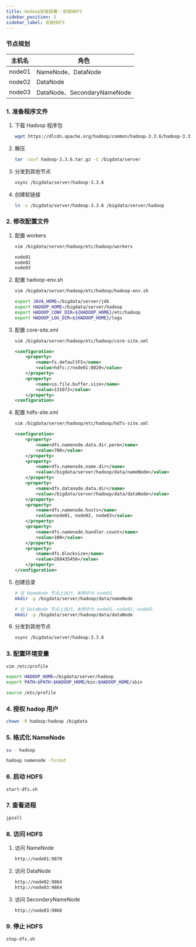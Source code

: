 ```yaml
---
title: Hadoop安装部署--安装HDFS
sidebar_position: 3
sidebar_label: 安装HDFS
---
```


### 节点规划

| 主机名 | 角色 |
| --- | --- |
| node01 |  NameNode、DataNode |
| node02 |  DataNode |
| node03 |  DataNode、SecondaryNameNode |


### 1. 准备程序文件

1. 下载 Hadoop 程序包
    ```bash
    wget https://dlcdn.apache.org/hadoop/common/hadoop-3.3.6/hadoop-3.3.6.tar.gz
    ```

2. 解压
    ```bash
    tar -zxvf hadoop-3.3.6.tar.gz -C /bigdata/server
    ```

3. 分发到其他节点
    ```bash
    xsync /bigdata/server/hadoop-3.3.6
    ```

4. 创建软链接
    ```bash
    ln -s /bigdata/server/hadoop-3.3.6 /bigdata/server/hadoop
    ```

### 2. 修改配置文件

1. 配置 workers
    ```bash
    vim /bigdata/server/hadoop/etc/hadoop/workers
    ```

    ```bash
    node01
    node02
    node03
    ```

2. 配置 hadoop-env.sh
    ```bash
    vim /bigdata/server/hadoop/etc/hadoop/hadoop-env.sh
    ```

    ```bash
    export JAVA_HOME=/bigdata/server/jdk
    export HADOOP_HOME=/bigdata/server/hadoop
    export HADOOP_CONF_DIR=${HADOOP_HOME}/etc/hadoop
    export HADOOP_LOG_DIR=${HADOOP_HOME}/logs
    ```

3. 配置 core-site.xml
    ```bash
    vim /bigdata/server/hadoop/etc/hadoop/core-site.xml
    ```

    ```xml
    <configuration>
        <property>
            <name>fs.defaultFS</name>
            <value>hdfs://node01:8020</value>
        </property>
        <property>
            <name>io.file.buffer.size</name>
            <value>131072</value>
        </property>
    <configuration>
    ```

4. 配置 hdfs-site.xml
    ```bash
    vim /bigdata/server/hadoop/etc/hadoop/hdfs-site.xml
    ```

    ```xml
    <configuration>
        <property>
            <name>dfs.namenode.data.dir.perm</name>
            <value>700</value>
        </property>
        <property>
            <name>dfs.namenode.name.dir</name>
            <value>/bigdata/server/hadoop/data/nameNode</value>
        </property>
        <property>
            <name>dfs.datanode.data.dir</name>
            <value>/bigdata/server/hadoop/data/dataNode</value>
        </property>
        <property>
            <name>dfs.namenode.hosts</name>
            <value>node01, node02, node03</value>
        </property>
        <property>
            <name>dfs.namenode.handler.count</name>
            <value>100</value>
        </property>
        <property>
            <name>dfs.blocksize</name>
            <value>268435456</value>
        </property>
    </configuration>
    ```

5. 创建目录
    ```bash
    # 在 NameNode 节点上执行，本例中为 node01
    mkdir -p /bigdata/server/hadoop/data/nameNode

    # 在 DataNode 节点上执行，本例中为 node01、node02、node03
    mkdir -p /bigdata/server/hadoop/data/dataNode
    ```

6. 分发到其他节点
    ```bash
    xsync /bigdata/server/hadoop-3.3.6
    ```

### 3. 配置环境变量

```bash
vim /etc/profile
```

```bash
export HADOOP_HOME=/bigdata/server/hadoop
export PATH=$PATH:$HADOOP_HOME/bin:$HADOOP_HOME/sbin
```

```bash
source /etc/profile
```

### 4. 授权 hadop 用户

```bash
chown -R hadoop:hadoop /bigdata
```

### 5. 格式化 NameNode

```bash
su - hadoop
```

```bash
hadoop namenode -format
```

### 6. 启动 HDFS

```bash
start-dfs.sh
```

### 7. 查看进程

```bash
jpsall
```

### 8. 访问 HDFS

1. 访问 NameNode
    ```bash
    http://node01:9870
    ```

2. 访问 DataNode
    ```bash
    http://node02:9864
    http://node03:9864
    ```

3. 访问 SecondaryNameNode
    ```bash
    http://node03:9868
    ```

### 9. 停止 HDFS
    
```bash
stop-dfs.sh
```

